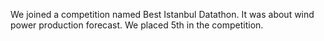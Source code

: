 We joined a competition named Best Istanbul Datathon. It was about wind power production forecast. We placed 5th in the competition.
